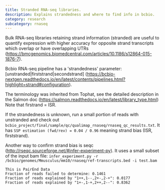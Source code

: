 ```yaml
---
title: Stranded RNA-seq libraries.
description: Explains strandedness and where to find info in bcbio.
category: research
subcategory: rnaseq 
---
```


Bulk RNA-seq libraries retaining strand information (stranded) are useful to quantify expression with higher accuracy for opposite 
strand transcripts which overlap or have overlapping UTRs (https://bmcgenomics.biomedcentral.com/articles/10.1186/s12864-015-1876-7). 

Bcbio RNA-seq pipeline has a 'strandedness' parameter: [unstranded|firststrand|secondstrand]
(https://bcbio-nextgen.readthedocs.io/en/latest/contents/pipelines.html?highlight=strand#configuration).

The terminology was inherited from Tophat, see the detailed description in the Salmon doc (https://salmon.readthedocs.io/en/latest/library_type.html)
Note that firstrand = ISR.

If the strandedness is unknown, run a small portion of reads with unstranded and check out `bcbio_project/final/sample/qc/qualimap_rnaseq/rnaseq_qc_results.txt`.
It has `SSP estimation (fwd/rev) = 0.04 / 0.96` meaning strand bias (ISR, firststrand).

Another way to confirm strand bias is seqc (http://rseqc.sourceforge.net/#infer-experiment-py). It uses a small subset of the input bam file:
`infer_experiment.py -r /bcbio/genomes/Mmusculus/mm10/rnaseq/ref-transcripts.bed -i test.bam`

```
This is PairEnd Data
Fraction of reads failed to determine: 0.1461
Fraction of reads explained by "1++,1--,2+-,2-+": 0.0177
Fraction of reads explained by "1+-,1-+,2++,2--": 0.8362
```
